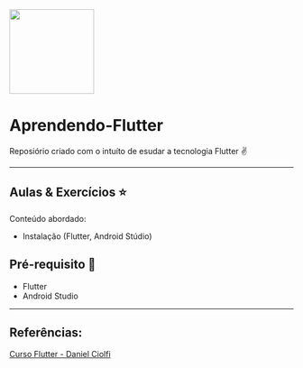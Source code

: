 <img width="150px" src="https://flutter.dev/assets/flutter-lockup-c13da9c9303e26b8d5fc208d2a1fa20c1ef47eb021ecadf27046dea04c0cebf6.png" />

# Aprendendo-Flutter
Reposiório criado com o intuíto de esudar a tecnologia Flutter ✌️

******
## Aulas & Exercícios ⭐️

Conteúdo abordado:

- Instalação (Flutter, Android Stúdio)

## Pré-requisito 📱

- Flutter
- Android Studio

*****
 ## Referências: 
 
 [Curso Flutter - Daniel Ciolfi](https://www.udemy.com/course/curso-completo-flutter-app-android-ios/)
